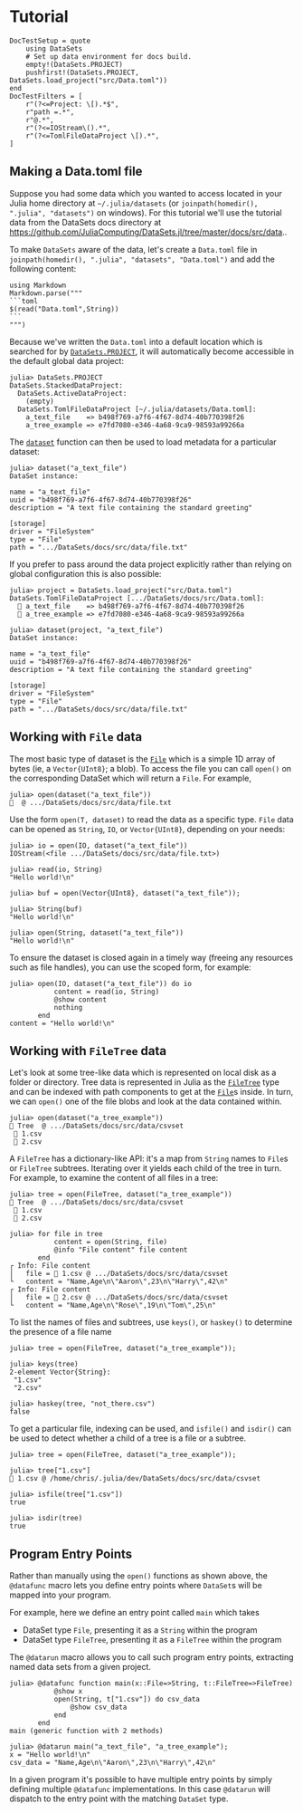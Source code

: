 # Tutorial

```@meta
DocTestSetup = quote
    using DataSets
    # Set up data environment for docs build.
    empty!(DataSets.PROJECT)
    pushfirst!(DataSets.PROJECT, DataSets.load_project("src/Data.toml"))
end
DocTestFilters = [
    r"(?<=Project: \[).*$",
    r"path =.*",
    r"@.*",
    r"(?<=IOStream\().*",
    r"(?<=TomlFileDataProject \[).*",
]
```

## Making a Data.toml file

Suppose you had some data which you wanted to access located in your Julia home
directory at `~/.julia/datasets` (or `joinpath(homedir(), ".julia",
"datasets")` on windows). For this tutorial we'll use the tutorial data from
the DataSets docs directory at <https://github.com/JuliaComputing/DataSets.jl/tree/master/docs/src/data>..

To make `DataSets` aware of the data, let's create a `Data.toml` file in
`joinpath(homedir(), ".julia", "datasets", "Data.toml")` and add the following
content:

````@eval
using Markdown
Markdown.parse("""
```toml
$(read("Data.toml",String))
```
""")
````

Because we've written the `Data.toml` into a default location which is searched
for by [`DataSets.PROJECT`](@ref), it will automatically become accessible in
the default global data project:

```
julia> DataSets.PROJECT
DataSets.StackedDataProject:
  DataSets.ActiveDataProject:
    (empty)
  DataSets.TomlFileDataProject [~/.julia/datasets/Data.toml]:
    a_text_file    => b498f769-a7f6-4f67-8d74-40b770398f26
    a_tree_example => e7fd7080-e346-4a68-9ca9-98593a99266a
```

The [`dataset`](@ref) function can then be used to load metadata for a
particular dataset:

```jldoctest
julia> dataset("a_text_file")
DataSet instance:

name = "a_text_file"
uuid = "b498f769-a7f6-4f67-8d74-40b770398f26"
description = "A text file containing the standard greeting"

[storage]
driver = "FileSystem"
type = "File"
path = ".../DataSets/docs/src/data/file.txt"
```

If you prefer to pass around the data project explicitly rather than relying on
global configuration this is also possible:

```jldoctest
julia> project = DataSets.load_project("src/Data.toml")
DataSets.TomlFileDataProject [.../DataSets/docs/src/Data.toml]:
  📄 a_text_file    => b498f769-a7f6-4f67-8d74-40b770398f26
  📁 a_tree_example => e7fd7080-e346-4a68-9ca9-98593a99266a

julia> dataset(project, "a_text_file")
DataSet instance:

name = "a_text_file"
uuid = "b498f769-a7f6-4f67-8d74-40b770398f26"
description = "A text file containing the standard greeting"

[storage]
driver = "FileSystem"
type = "File"
path = ".../DataSets/docs/src/data/file.txt"
```

## Working with `File` data

The most basic type of dataset is the [`File`](@ref) which is a simple 1D array
of bytes (ie, a `Vector{UInt8}`; a blob). To access the file you can call
`open()` on the corresponding DataSet which will return a `File`. For example,

```jldoctest
julia> open(dataset("a_text_file"))
📄  @ .../DataSets/docs/src/data/file.txt
```

Use the form `open(T, dataset)` to read the data as a specific type. `File`
data can be opened as `String`, `IO`, or `Vector{UInt8}`, depending on your
needs:

```jldoctest
julia> io = open(IO, dataset("a_text_file"))
IOStream(<file .../DataSets/docs/src/data/file.txt>)

julia> read(io, String)
"Hello world!\n"

julia> buf = open(Vector{UInt8}, dataset("a_text_file"));

julia> String(buf)
"Hello world!\n"

julia> open(String, dataset("a_text_file"))
"Hello world!\n"
```

To ensure the dataset is closed again in a timely way (freeing any resources
such as file handles), you can use the scoped form, for example:

```jldoctest
julia> open(IO, dataset("a_text_file")) do io
           content = read(io, String)
           @show content
           nothing
       end
content = "Hello world!\n"
```

## Working with `FileTree` data

Let's look at some tree-like data which is represented on local disk as a
folder or directory. Tree data is represented in Julia as the
[`FileTree`](@ref) type and can be indexed with path components to get at the
[`File`](@ref)s inside. In turn, we can `open()` one of the file blobs and
look at the data contained within.

```jldoctest
julia> open(dataset("a_tree_example"))
📂 Tree  @ .../DataSets/docs/src/data/csvset
 📄 1.csv
 📄 2.csv
```

A `FileTree` has a dictionary-like API: it's a map from `String` names to
`File`s or `FileTree` subtrees. Iterating over it yields each child of the tree
in turn. For example, to examine the content of all files in a tree:

```jldoctest
julia> tree = open(FileTree, dataset("a_tree_example"))
📂 Tree  @ .../DataSets/docs/src/data/csvset
 📄 1.csv
 📄 2.csv

julia> for file in tree
           content = open(String, file)
           @info "File content" file content
       end
┌ Info: File content
│   file = 📄 1.csv @ .../DataSets/docs/src/data/csvset
└   content = "Name,Age\n\"Aaron\",23\n\"Harry\",42\n"
┌ Info: File content
│   file = 📄 2.csv @ .../DataSets/docs/src/data/csvset
└   content = "Name,Age\n\"Rose\",19\n\"Tom\",25\n"
```

To list the names of files and subtrees, use `keys()`, or `haskey()` to
determine the presence of a file name

```jldoctest
julia> tree = open(FileTree, dataset("a_tree_example"));

julia> keys(tree)
2-element Vector{String}:
 "1.csv"
 "2.csv"

julia> haskey(tree, "not_there.csv")
false
```

To get a particular file, indexing can be used, and `isfile()` and `isdir()`
can be used to detect whether a child of a tree is a file or a subtree.

```jldoctest
julia> tree = open(FileTree, dataset("a_tree_example"));

julia> tree["1.csv"]
📄 1.csv @ /home/chris/.julia/dev/DataSets/docs/src/data/csvset

julia> isfile(tree["1.csv"])
true

julia> isdir(tree)
true
```


## Program Entry Points

Rather than manually using the `open()` functions as shown above, the
`@datafunc` macro lets you define entry points where `DataSet`s will be mapped
into your program.

For example, here we define an entry point called `main` which takes
* DataSet type `File`, presenting it as a `String` within the program
* DataSet type `FileTree`, presenting it as a `FileTree` within the program

The `@datarun` macro allows you to call such program entry points, extracting
named data sets from a given project.

```jldoctest
julia> @datafunc function main(x::File=>String, t::FileTree=>FileTree)
           @show x
           open(String, t["1.csv"]) do csv_data
               @show csv_data
           end
       end
main (generic function with 2 methods)

julia> @datarun main("a_text_file", "a_tree_example");
x = "Hello world!\n"
csv_data = "Name,Age\n\"Aaron\",23\n\"Harry\",42\n"
```

In a given program it's possible to have multiple entry points by simply
defining multiple `@datafunc` implementations. In this case `@datarun` will
dispatch to the entry point with the matching `DataSet` type.

